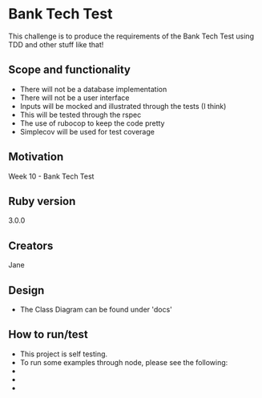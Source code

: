 # Bank Tech Test

This challenge is to produce the requirements of the Bank Tech Test using TDD
and other stuff like that! 

## Scope and functionality
* There will not be a database implementation
* There will not be a user interface
* Inputs will be mocked and illustrated through the tests (I think)
* This will be tested through the rspec
* The use of rubocop to keep the code pretty
* Simplecov will be used for test coverage

## Motivation
Week 10 - Bank Tech Test

## Ruby version
3.0.0

## Creators
Jane

## Design
* The Class Diagram can be found under 'docs'

## How to run/test
* This project is self testing.
* To run some examples through node, please see the following:
* 
* 
* 

